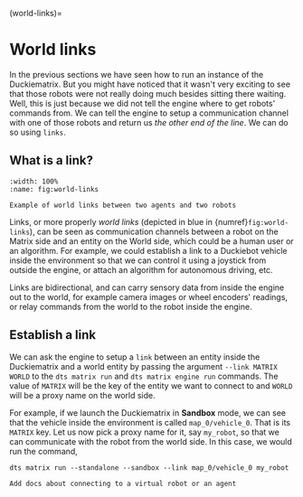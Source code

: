 (world-links)=
# World links

In the previous sections we have seen how to run an instance of the Duckiematrix.
But you might have noticed that it wasn't very exciting to see that those robots were
not really doing much besides sitting there waiting.
Well, this is just because we did not tell the engine where to get robots' commands from.
We can tell the engine to setup a communication channel with one of those robots and
return us *the other end of the line*. We can do so using `links`.


## What is a link?

```{figure} ../_images/get-started/world-links-1.jpg
:width: 100%
:name: fig:world-links

Example of world links between two agents and two robots
```


Links, or more properly *world links* (depicted in blue in {numref}`fig:world-links`),
can be seen as communication channels between a robot
on the Matrix side and an entity on the World side, which could be a human user or
an algorithm. For example, we could establish a link to a Duckiebot vehicle inside the
environment so that we can control it using a joystick from outside the engine, or attach an
algorithm for autonomous driving, etc.

Links are bidirectional, and can carry sensory data from inside the engine out to the world,
for example camera images or wheel encoders' readings, or relay commands from the world to the
robot inside the engine.


## Establish a link

We can ask the engine to setup a `link` between an entity inside the Duckiematrix and
a world entity by passing the argument `--link MATRIX WORLD` to the `dts matrix run` and
`dts matrix engine run` commands. The value of `MATRIX` will be the key of the entity
we want to connect to and `WORLD` will be a proxy name on the world side.

For example, if we launch the Duckiematrix in **Sandbox** mode, we can see that the
vehicle inside the environment is called `map_0/vehicle_0`. That is its `MATRIX` key.
Let us now pick a proxy name for it, say `my_robot`, so that we can communicate with
the robot from the world side. In this case, we would run the command,

```shell
dts matrix run --standalone --sandbox --link map_0/vehicle_0 my_robot
```

```{todo}
Add docs about connecting to a virtual robot or an agent
```
